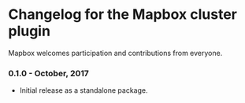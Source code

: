 # Changelog for the Mapbox cluster plugin

Mapbox welcomes participation and contributions from everyone.

### 0.1.0 - October, 2017

- Initial release as a standalone package.
